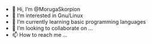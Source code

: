 - 👋 Hi, I’m @MorugaSkorpion
- 👀 I’m interested in Gnu/Linux
- 🌱 I’m currently learning basic programming languages
- 💞️ I’m looking to collaborate on ...
- 📫 How to reach me ...

<!---
MorugaSkorpion/MorugaSkorpion is a ✨ special ✨ repository because its `README.md` (this file) appears on your GitHub profile.
You can click the Preview link to take a look at your changes.
--->

